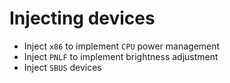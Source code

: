 # Injecting devices

- Inject `x86` to implement `CPU` power management
- Inject `PNLF` to implement brightness adjustment
- Inject `SBUS` devices
